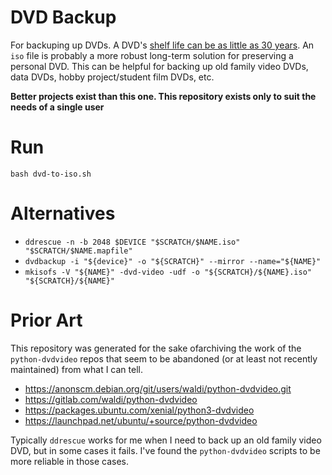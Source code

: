 # DVD Backup

For backuping up DVDs. A DVD's [shelf life can be as little as 30 years](https://www.sony.com/electronics/support/articles/00009195). An `iso` file is probably a more robust long-term solution for preserving a personal DVD. This can be helpful for backing up old family video DVDs, data DVDs, hobby project/student film DVDs, etc.

**Better projects exist than this one. This repository exists only to suit the needs of a single user**

# Run

```
bash dvd-to-iso.sh
```

# Alternatives

* `ddrescue -n -b 2048 $DEVICE "$SCRATCH/$NAME.iso" "$SCRATCH/$NAME.mapfile"`
* `dvdbackup -i "${device}" -o "${SCRATCH}" --mirror --name="${NAME}"`
* `mkisofs -V "${NAME}" -dvd-video -udf -o "${SCRATCH}/${NAME}.iso" "${SCRATCH}/${NAME}"`

# Prior Art

This repository was generated for the sake ofarchiving the work of the `python-dvdvideo` repos that seem to be abandoned (or at least not recently maintained) from what I can tell.

* https://anonscm.debian.org/git/users/waldi/python-dvdvideo.git
* https://gitlab.com/waldi/python-dvdvideo
* https://packages.ubuntu.com/xenial/python3-dvdvideo
* https://launchpad.net/ubuntu/+source/python-dvdvideo

Typically `ddrescue` works for me when I need to back up an old family video DVD, but in some cases it fails. I've found the `python-dvdvideo` scripts to be more reliable in those cases.

